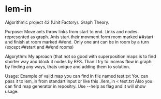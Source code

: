 # lem-in
Algorithmic project 42 (Unit Factory). Graph Theory.


Purpose: 
Move ants throw links from start to end.
Links and nodes represented as graph.
Ants start their movment form room marked ##start and finish at room marked ##end.
Only one ant can be in room by a turn (except ##start and ##end rooms)

Algorythm:
My aproach (that not so good with superposition maps is to find shorter way and block it nodes by BFS.
Than I try to increas flow in graph by finding any ways, thats unique and adding them to solution.

Usage: 
Example of valid map you can find in file named test.txt
You can pass it to lem_in from standart input or like this
./lem_in < test.txt
Also you can find map generator in repositry. Use --help as flag and it will show usage.
